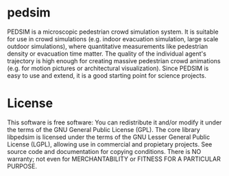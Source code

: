 # pedsim
PEDSIM is a microscopic pedestrian crowd simulation system. It is suitable for use in crowd simulations (e.g. indoor evacuation simulation, large scale outdoor simulations), where quantitative measurements like pedestrian density or evacuation time matter. The quality of the individual agent's trajectory is high enough for creating massive pedestrian crowd animations (e.g. for motion pictures or architectural visualization). Since PEDSIM is easy to use and extend, it is a good starting point for science projects. 

# License
This software is free software:
You can redistribute it and/or modify it under the terms of the GNU General Public License (GPL). The core library libpedsim is licensed under the terms of the GNU Lesser General Public License (LGPL), allowing use in commercial and propietary projects. See source code and documentation for copying conditions.
There is NO warranty; not even for MERCHANTABILITY or FITNESS FOR A PARTICULAR PURPOSE.
